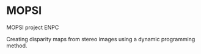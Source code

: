 # MOPSI
MOPSI project ENPC

Creating disparity maps from stereo images using a dynamic programming method.
